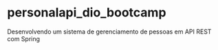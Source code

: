 # personalapi_dio_bootcamp
Desenvolvendo um sistema de gerenciamento de pessoas em API REST com Spring
